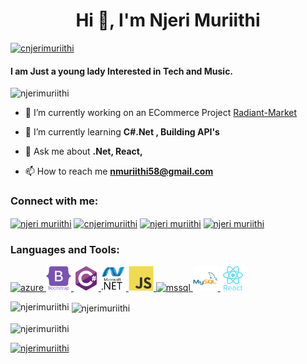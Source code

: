 <h1 align="center">Hi 👋, I'm Njeri Muriithi</h1>

<p align="left"> <a href="https://twitter.com/cnjerimuriithi" target="blank"><img src="https://img.shields.io/twitter/follow/cnjerimuriithi?logo=twitter&style=for-the-badge" alt="cnjerimuriithi" /></a> </p>



#### I am Just a young lady Interested in Tech and Music.
<p align="left"> <img src="https://komarev.com/ghpvc/?username=njerimuriithi&label=Profile%20views&color=0e75b6&style=flat" alt="njerimuriithi" /> </p>

- 🔭 I’m currently working on an ECommerce Project [Radiant-Market](https://github.com/njerimuriithi/Radiant-Market.git)

- 🌱 I’m currently learning **C#.Net , Building API's**

- 💬 Ask me about **.Net, React,**

- 📫 How to reach me **nmuriithi58@gmail.com**



<h3 align="left">Connect with me:</h3>
<p align="left">
<a href="https://dev.to/njeri muriithi" target="blank"><img align="center" src="https://raw.githubusercontent.com/rahuldkjain/github-profile-readme-generator/master/src/images/icons/Social/devto.svg" alt="njeri muriithi" height="30" width="40" /></a>
<a href="https://twitter.com/cnjerimuriithi" target="blank"><img align="center" src="https://raw.githubusercontent.com/rahuldkjain/github-profile-readme-generator/master/src/images/icons/Social/twitter.svg" alt="cnjerimuriithi" height="30" width="40" /></a>
<a href="https://linkedin.com/in/njeri muriithi" target="blank"><img align="center" src="https://raw.githubusercontent.com/rahuldkjain/github-profile-readme-generator/master/src/images/icons/Social/linked-in-alt.svg" alt="njeri muriithi" height="30" width="40" /></a>
<a href="https://hashnode.com/njeri muriithi" target="blank"><img align="center" src="https://raw.githubusercontent.com/rahuldkjain/github-profile-readme-generator/master/src/images/icons/Social/hashnode.svg" alt="njeri muriithi" height="30" width="40" /></a>
</p>

<h3 align="left">Languages and Tools:</h3>
<p align="left"> <a href="https://azure.microsoft.com/en-in/" target="_blank" rel="noreferrer"> <img src="https://www.vectorlogo.zone/logos/microsoft_azure/microsoft_azure-icon.svg" alt="azure" width="40" height="40"/> </a> <a href="https://getbootstrap.com" target="_blank" rel="noreferrer"> <img src="https://raw.githubusercontent.com/devicons/devicon/master/icons/bootstrap/bootstrap-plain-wordmark.svg" alt="bootstrap" width="40" height="40"/> </a> <a href="https://www.w3schools.com/cs/" target="_blank" rel="noreferrer"> <img src="https://raw.githubusercontent.com/devicons/devicon/master/icons/csharp/csharp-original.svg" alt="csharp" width="40" height="40"/> </a> <a href="https://dotnet.microsoft.com/" target="_blank" rel="noreferrer"> <img src="https://raw.githubusercontent.com/devicons/devicon/master/icons/dot-net/dot-net-original-wordmark.svg" alt="dotnet" width="40" height="40"/> </a> <a href="https://developer.mozilla.org/en-US/docs/Web/JavaScript" target="_blank" rel="noreferrer"> <img src="https://raw.githubusercontent.com/devicons/devicon/master/icons/javascript/javascript-original.svg" alt="javascript" width="40" height="40"/> </a> <a href="https://www.microsoft.com/en-us/sql-server" target="_blank" rel="noreferrer"> <img src="https://www.svgrepo.com/show/303229/microsoft-sql-server-logo.svg" alt="mssql" width="40" height="40"/> </a> <a href="https://www.mysql.com/" target="_blank" rel="noreferrer"> <img src="https://raw.githubusercontent.com/devicons/devicon/master/icons/mysql/mysql-original-wordmark.svg" alt="mysql" width="40" height="40"/> </a> <a href="https://reactjs.org/" target="_blank" rel="noreferrer"> <img src="https://raw.githubusercontent.com/devicons/devicon/master/icons/react/react-original-wordmark.svg" alt="react" width="40" height="40"/> </a> </p>

<p><img align="left" src="https://github-readme-stats.vercel.app/api/top-langs?username=njerimuriithi&show_icons=true&locale=en&layout=compact" alt="njerimuriithi" /></p>

<p>&nbsp;<img align="center" src="https://github-readme-stats.vercel.app/api?username=njerimuriithi&show_icons=true&locale=en" alt="njerimuriithi" /></p>

<p><img align="center" src="https://github-readme-streak-stats.herokuapp.com/?user=njerimuriithi&" alt="njerimuriithi" /></p>
<p align="left"> <a href="https://github.com/ryo-ma/github-profile-trophy"><img src="https://github-profile-trophy.vercel.app/?username=njerimuriithi" alt="njerimuriithi" /></a> </p>
